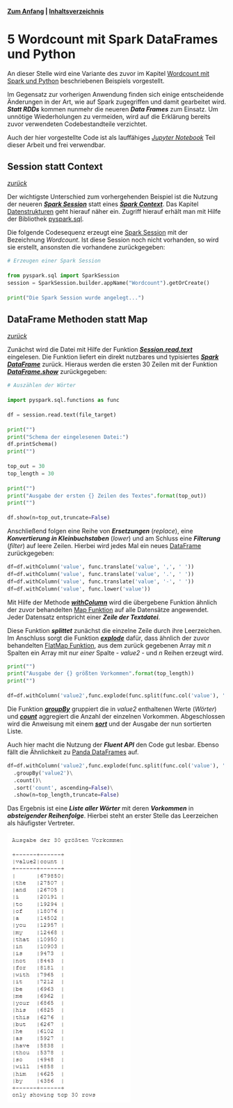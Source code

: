 #### [Zum Anfang](README.md "zur Startseite") | [Inhaltsverzeichnis](00_Inhaltsverzeichnis.md "zum Inhaltsverzeichnis")

# 5 Wordcount mit Spark DataFrames und Python

An dieser Stelle wird eine Variante des zuvor im Kapitel [Wordcount mit Spark und Python](04_Wordcount_mit_Spark_RDDs_und_Python.md "zum Kapitel") beschriebenen Beispiels vorgestellt.

Im Gegensatz zur vorherigen Anwendung finden sich einige entscheidende Änderungen in der Art, wie auf Spark zugegriffen und damit gearbeitet wird. ***Statt RDDs*** kommen nunmehr die neueren ***Data Frames*** zum Einsatz. Um unnötige Wiederholungen zu vermeiden, wird auf die Erklärung bereits zuvor verwendeten Codebestandteile verzichtet. 

Auch der hier vorgestellte Code ist als lauffähiges [_Jupyter Notebook_](notebook/Wordcount_mit_Spark_DataFrame.ipynb "zum Notebook") Teil dieser Arbeit und frei verwendbar.

## Session statt Context

[_zurück_](05_Wordcount_mit_Spark_DataFrames_und_Python.md#5-wordcount-mit-spark-dataframes-und-python "Zurück")

Der wichtigste Unterschied zum vorhergehenden Beispiel ist die Nutzung der neueren [***Spark Session***](https://spark.apache.org/docs/latest/sql-getting-started.html "zur Dokumentation") 
statt eines [***Spark Context***](https://spark.apache.org/docs/3.1.1/api/python/reference/api/pyspark.SparkContext.html "zur Dokumentation"). Das Kapitel [Datenstrukturen](02_Datenstrukturen.md) geht hierauf näher ein. Zugriff hierauf erhält man mit Hilfe der Bibliothek [pyspark.sql](https://spark.apache.org/docs/2.4.0/api/python/pyspark.sql.html "zur Dokumentation").

Die folgende Codesequenz erzeugt eine [Spark Session](https://spark.apache.org/docs/latest/sql-getting-started.html "zur Dokumentation") mit der Bezeichnung *Wordcount*. Ist diese Session noch nicht vorhanden, so wird sie erstellt, ansonsten die vorhandene zurückgegeben:

```python
# Erzeugen einer Spark Session

from pyspark.sql import SparkSession
session = SparkSession.builder.appName("Wordcount").getOrCreate()

print("Die Spark Session wurde angelegt...")
```

## DataFrame Methoden statt Map

[_zurück_](05_Wordcount_mit_Spark_DataFrames_und_Python.md#5-wordcount-mit-spark-dataframes-und-python "Zurück")

Zunächst wird die Datei mit Hilfe der Funktion [***Session.read.text***](https://spark.apache.org/docs/latest/sql-getting-started.html#creating-dataframes "zur Dokumentation") eingelesen. Die Funktion liefert ein direkt nutzbares und typisiertes [***Spark DataFrame***](https://spark.apache.org/docs/latest/sql-programming-guide.html "zur Dokumentation") zurück. Hieraus werden die ersten 30 Zeilen mit der Funktion [***DataFrame.show***](https://spark.apache.org/docs/latest/api/python/reference/api/pyspark.sql.DataFrame.show.html "zur Dokumentation") zurückgegeben:

```python
# Auszählen der Wörter

import pyspark.sql.functions as func

df = session.read.text(file_target)

print("")
print("Schema der eingelesenen Datei:")
df.printSchema()
print("")

top_out = 30
top_length = 30

print("")
print("Ausgabe der ersten {} Zeilen des Textes".format(top_out))
print("")

df.show(n=top_out,truncate=False)
```

Anschließend folgen eine Reihe von ***Ersetzungen*** (*replace*), eine ***Konvertierung in Kleinbuchstaben*** (*lower*) und am Schluss eine ***Filterung*** (*filter*) auf leere Zeilen. Hierbei wird jedes Mal ein neues [DataFrame](https://spark.apache.org/docs/latest/sql-programming-guide.html "zur Dokumentation") zurückgegeben:

```python
df=df.withColumn('value', func.translate('value', ',', ' '))
df=df.withColumn('value', func.translate('value', '.', ' '))
df=df.withColumn('value', func.translate('value', '-', ' '))
df=df.withColumn('value', func.lower('value'))
```

Mit Hilfe der Methode [***withColumn***](https://spark.apache.org/docs/latest/api/python/reference/api/pyspark.sql.DataFrame.withColumn.html "zur Dokumentation") wird die übergebene Funktion ähnlich der zuvor behandelten [Map Funktion](02_Datenstrukturen.md#transformationen-und-aktionen "zum Abschnitt") auf alle Datensätze angewendet. Jeder Datensatz entspricht einer ***Zeile der Textdatei***.

Diese Funktion ***splittet*** zunächst die einzelne Zeile durch ihre Leerzeichen. Im Anschluss sorgt die Funktion [***explode***](https://spark.apache.org/docs/latest/api/python/reference/api/pyspark.sql.functions.explode.html "zur Dokumentation") dafür, dass ähnlich der zuvor behandelten [FlatMap Funktion](02_Datenstrukturen.md#transformationen-und-aktionen "zum Abschnitt"), aus dem zurück gegebenen Array mit *n* Spalten ein Array mit nur *einer* Spalte - *value2* - und *n* Reihen erzeugt wird.

```python
print("")
print("Ausgabe der {} größten Vorkommen".format(top_length))
print("")

df=df.withColumn('value2',func.explode(func.split(func.col('value'), ' ')))\
```

Die Funktion [***groupBy***](https://spark.apache.org/docs/latest/api/python/reference/api/pyspark.sql.DataFrame.groupBy.html "zur Dokumentation") gruppiert die in *value2* enthaltenen Werte (*Wörter*) und [***count***](https://spark.apache.org/docs/latest/api/python/reference/api/pyspark.sql.DataFrame.count.html "zur Dokumentation") aggregiert die Anzahl der einzelnen Vorkommen. Abgeschlossen wird die Anweisung mit einem [***sort***](https://spark.apache.org/docs/latest/api/python/reference/api/pyspark.sql.DataFrame.sort.html "zur Dokumentation") und der Ausgabe der nun sortierten Liste. 

Auch hier macht die Nutzung der ***Fluent API*** den Code gut lesbar. Ebenso fällt die Ähnlichkeit zu 
[Panda DataFrames](https://pandas.pydata.org/docs/reference/api/pandas.DataFrame.html "zur Dokumentation") auf.

```python
df=df.withColumn('value2',func.explode(func.split(func.col('value'), ' ')))\
  .groupBy('value2')\
  .count()\
  .sort('count', ascending=False)\
  .show(n=top_length,truncate=False)
```

Das Ergebnis ist eine ***Liste aller Wörter*** mit deren ***Vorkommen*** in ***absteigender Reihenfolge***. Hierbei steht an erster Stelle das Leerzeichen als häufigster Vertreter.


![dataframe_wörter.png](./assets/dataframe_wörter.png "Ausgabe der Wortliste in absteigender Reihenfolge im Notebook")
